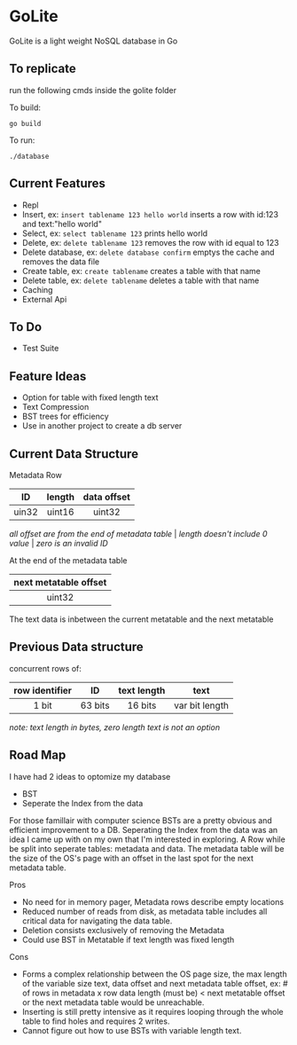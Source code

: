 # GoLite
GoLite is a light weight NoSQL database in Go

## To replicate

run the following cmds inside the golite folder

To build:
```
go build
```

To run:
```
./database
```

## Current Features
- Repl
- Insert, ex: `insert tablename 123 hello world` inserts a row with id:123 and text:"hello world"
- Select, ex: `select tablename 123` prints hello world
- Delete, ex: `delete tablename 123` removes the row with id equal to 123
- Delete  database, ex: `delete database confirm` emptys the cache and removes the data file
- Create table, ex: `create tablename` creates a table with that name
- Delete table, ex: `delete tablename` deletes a table with that name
- Caching
- External Api

## To Do
- Test Suite

## Feature Ideas
- Option for table with fixed length text
- Text Compression
- BST trees for efficiency
- Use in another project to create a db server

## Current Data Structure
Metadata Row

| ID    | length | data offset |
|:-----:|:------:|:-----------:|
| uin32 | uint16 | uint32      |


*all offset are from the end of metadata table* | *length doesn't include 0 value* | *zero is an invalid ID*

At the end of the metadata table

| next metatable offset |
|:---------------------:|
| uint32                |


The text data is inbetween the current metatable and the next metatable

## Previous Data structure
concurrent rows of:

| row identifier | ID      | text length | text           |
|:--------------:|:-------:|:-----------:|:--------------:|
| 1 bit          | 63 bits | 16 bits     | var bit length |


*note: text length in bytes, zero length text is not an option*

## Road Map
I have had 2 ideas to optomize my database
- BST
- Seperate the Index from the data

For those famillair with computer science BSTs are a pretty obvious and efficient improvement to a DB.
Seperating the Index from the data was an idea I came up with on my own that I'm interested in exploring.
A Row while be split into seperate tables: metadata and data. The metadata table will be the size of the OS's page with an offset in the last spot for the next metadata table.

Pros
- No need for in memory pager, Metadata rows describe empty locations
- Reduced number of reads from disk, as metadata table includes all critical data for navigating the data table.
- Deletion consists exclusively of removing the Metadata
- Could use BST in Metatable if text length was fixed length

Cons
- Forms a complex relationship between the OS page size, the max length of the variable size text, data offset and next metadata table offset, ex: # of rows in metadata x row data length (must be) < next metatable offset or the next metadata table would be unreachable.
- Inserting is still pretty intensive as it requires looping through the whole table to find holes and requires 2 writes.
- Cannot figure out how to use BSTs with variable length text.

